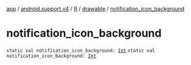 [app](../../../index.md) / [android.support.v4](../../index.md) / [R](../index.md) / [drawable](index.md) / [notification_icon_background](.)

# notification_icon_background

`static val notification_icon_background: `[`Int`](https://kotlinlang.org/api/latest/jvm/stdlib/kotlin/-int/index.html)
`static val notification_icon_background: `[`Int`](https://kotlinlang.org/api/latest/jvm/stdlib/kotlin/-int/index.html)